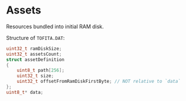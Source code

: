 # Assets

Resources bundled into initial RAM disk.

Structure of `TOFITA.DAT`:

```c
uint32_t ramDiskSize;
uint32_t assetsCount;
struct assetDefinition
{
	uint8_t path[256];
	uint32_t size;
	uint32_t offsetFromRamDiskFirstByte; // NOT relative to `data`
};
uint8_t* data;
```
